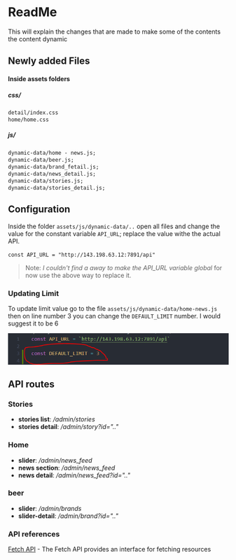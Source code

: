 # ReadMe

This will explain the changes that are made to make some of the contents the content dynamic

## Newly added Files

#### Inside assets folders

##### css/

```
detail/index.css
home/home.css
```

##### js/

```
dynamic-data/home - news.js;
dynamic-data/beer.js;
dynamic-data/brand_fetail.js;
dynamic-data/news_detail.js;
dynamic-data/stories.js;
dynamic-data/stories_detail.js;
```

## Configuration

Inside the folder `assets/js/dynamic-data/..` open all files and change the value for the constant variable `API_URL`; replace the value withe the actual API.

```
const API_URL = "http://143.198.63.12:7891/api"
```

> Note: _I couldn't find a away to make the API_URL variable global_ for now use the above way to replace it.

### Updating Limit

To update limit value go to the file `assets/js/dynamic-data/home-news.js` then on line number 3 you can change the `DEFAULT_LIMIT` number. I would suggest it to be 6

![](2021-03-22-16-31-59.png)

## API routes

### Stories

- **stories list**: _/admin/stories_
- **stories detail**: _/admin/story?id=".."_

### Home

- **slider**: _/admin/news_feed_
- **news section**: _/admin/news_feed_
- **news detail**: _/admin/news_feed?id=".."_

### beer

- **slider**: _/admin/brands_
- **slider-detail**: _/admin/brand?id=".."_



### API references 

[Fetch API](https://developer.mozilla.org/en-US/docs/Web/API/Fetch_API) - The Fetch API provides an interface for fetching resources
